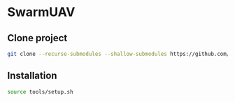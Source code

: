 # SwarmUAV

## Clone project

```bash
git clone --recurse-submodules --shallow-submodules https://github.com/CerasCTK/SwarmUAV.git
```

## Installation

```bash
source tools/setup.sh
```
